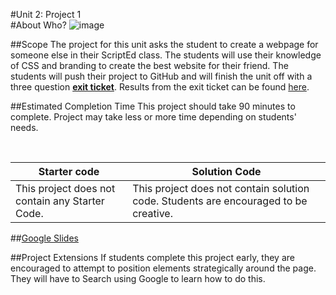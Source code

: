 #Unit 2: Project 1  
#About Who?
![image](https://i.imgur.com/UfBwSzcl.jpg)

##Scope
The project for this unit asks the student to create a webpage for someone else in their ScriptEd class. The students will use their knowledge of CSS and branding to create the best website for their friend. The students will push their project to GitHub and will finish the unit off with a three question [**exit ticket**](http://bit.ly/ScriptEdExit3). Results from the exit ticket can be found [here](https://docs.google.com/spreadsheets/d/1cgf-dvxk-yHiBugOTE1Sk8VDT4WsoXmAXbNDXhqytr8/edit?usp=sharing).

##Estimated Completion Time
This project should take 90 minutes to complete. Project may take less or more time depending on students' needs.  


<br>

| Starter code | Solution Code |
|-------|-------|
|This project does not contain any Starter Code. | This project does not contain solution code. Students are encouraged to be creative. |

##[Google Slides](https://docs.google.com/presentation/d/1vGQf6Ksp-oSNRH-cHpCkGtl__xhn7wv1cW4lIUf-piI/edit?usp=sharing)

##Project Extensions
If students complete this project early, they are encouraged to attempt to position elements strategically around the page. They will have to Search using Google to learn how to do this.




